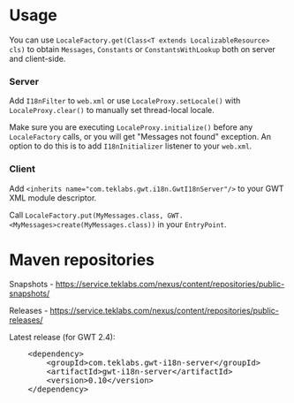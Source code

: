 # Usage
You can use `LocaleFactory.get(Class<T extends LocalizableResource> cls)` to obtain `Messages`, `Constants` or `ConstantsWithLookup` both on server and client-side.

### Server
Add `I18nFilter` to `web.xml` or use `LocaleProxy.setLocale()` with `LocaleProxy.clear()` to manually set thread-local locale.

Make sure you are executing `LocaleProxy.initialize()` before any `LocaleFactory` calls, or you will get "Messages not found" exception. An option to do this is to add `I18nInitializer` listener to your `web.xml`.

### Client
Add `<inherits name="com.teklabs.gwt.i18n.GwtI18nServer"/>` to your GWT XML module descriptor.

Call `LocaleFactory.put(MyMessages.class, GWT.<MyMessages>create(MyMessages.class))` in your `EntryPoint`.

# Maven repositories
Snapshots - <https://service.teklabs.com/nexus/content/repositories/public-snapshots/>

Releases - <https://service.teklabs.com/nexus/content/repositories/public-releases/>

Latest release (for GWT 2.4):
<pre>
    &lt;dependency&gt;
        &lt;groupId&gt;com.teklabs.gwt-i18n-server&lt;/groupId&gt;
        &lt;artifactId&gt;gwt-i18n-server&lt;/artifactId&gt;
        &lt;version&gt;0.10&lt;/version&gt;
    &lt;/dependency&gt;
</pre>
